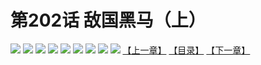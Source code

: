 # 第202话 敌国黑马（上）
![](https://mhpic.xiaomingtaiji.net/comic/D/斗破苍穹拆分版/202话/1.jpg-zymk.middle.webp)
![](https://mhpic.xiaomingtaiji.net/comic/D/斗破苍穹拆分版/202话/2.jpg-zymk.middle.webp)
![](https://mhpic.xiaomingtaiji.net/comic/D/斗破苍穹拆分版/202话/3.jpg-zymk.middle.webp)
![](https://mhpic.xiaomingtaiji.net/comic/D/斗破苍穹拆分版/202话/4.jpg-zymk.middle.webp)
![](https://mhpic.xiaomingtaiji.net/comic/D/斗破苍穹拆分版/202话/5.jpg-zymk.middle.webp)
![](https://mhpic.xiaomingtaiji.net/comic/D/斗破苍穹拆分版/202话/6.jpg-zymk.middle.webp)
![](https://mhpic.xiaomingtaiji.net/comic/D/斗破苍穹拆分版/202话/7.jpg-zymk.middle.webp)
![](https://mhpic.xiaomingtaiji.net/comic/D/斗破苍穹拆分版/202话/8.jpg-zymk.middle.webp)
![](https://mhpic.xiaomingtaiji.net/comic/D/斗破苍穹拆分版/202话/9.jpg-zymk.middle.webp)
[【上一章】](./201.md)
[【目录】](./README.md)
[【下一章】](./203.md)
